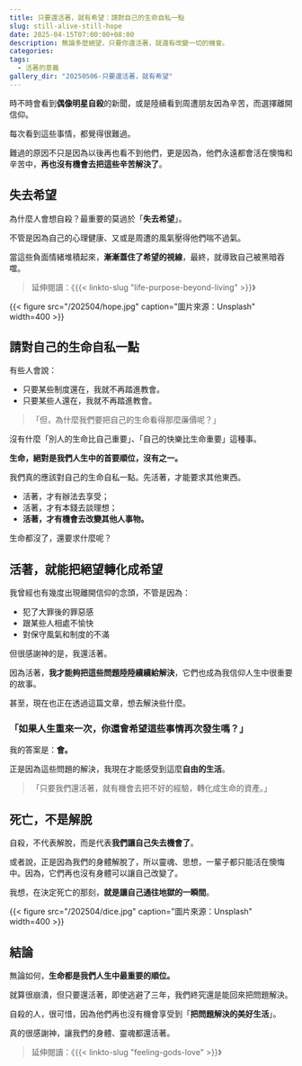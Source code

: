 ```yaml
---
title: 只要還活著，就有希望：請對自己的生命自私一點
slug: still-alive-still-hope
date: 2025-04-15T07:00:00+08:00
description: 無論多麼絕望，只要你還活著，就還有改變一切的機會。
categories:
tags:
  - 活著的意義
gallery_dir: "20250506-只要還活著，就有希望"
---
```


時不時會看到**偶像明星自殺**的新聞，或是陸續看到周遭朋友因為辛苦，而選擇離開信仰。

每次看到這些事情，都覺得很難過。

難過的原因不只是因為以後再也看不到他們，更是因為，他們永遠都會活在懊悔和辛苦中，**再也沒有機會去把這些辛苦解決了**。

## 失去希望

為什麼人會想自殺？最重要的莫過於「**失去希望**」。

不管是因為自己的心理健康、又或是周遭的風氣壓得他們喘不過氣。

當這些負面情緒堆積起來，**漸漸蓋住了希望的視線**，最終，就導致自己被黑暗吞噬。

> 延伸閱讀：《{{< linkto-slug "life-purpose-beyond-living" >}}》

{{< figure src="/202504/hope.jpg" caption="圖片來源：Unsplash" width=400 >}}

## 請對自己的生命自私一點

有些人會說：

- 只要某些制度還在，我就不再踏進教會。
- 只要某些人還在，我就不再踏進教會。

> 「但，為什麼我們要把自己的生命看得那麼廉價呢？」

沒有什麼「別人的生命比自己重要」、「自己的快樂比生命重要」這種事。

**生命，絕對是我們人生中的首要順位，沒有之一。**

我們真的應該對自己的生命自私一點。先活著，才能要求其他東西。

- 活著，才有辦法去享受；
- 活著，才有本錢去談理想；
- **活著，才有機會去改變其他人事物。**

生命都沒了，還要求什麼呢？

## 活著，就能把絕望轉化成希望

我曾經也有幾度出現離開信仰的念頭，不管是因為：

- 犯了大罪後的罪惡感
- 跟某些人相處不愉快
- 對保守風氣和制度的不滿

但很感謝神的是，我還活著。

因為活著，**我才能夠把這些問題陸陸續續給解決**，它們也成為我信仰人生中很重要的故事。

甚至，現在也正在透過這篇文章，想去解決些什麼。

### 「如果人生重來一次，你還會希望這些事情再次發生嗎？」

我的答案是：**會。**

正是因為這些問題的解決，我現在才能感受到這麼**自由的生活**。

> 「只要我們還活著，就有機會去把不好的經驗，轉化成生命的資產。」

## 死亡，不是解脫

自殺，不代表解脫，而是代表**我們讓自己失去機會了**。

或者說，正是因為我們的身體解脫了，所以靈魂、思想，一輩子都只能活在懊悔中。因為，它們再也沒有身體可以讓自己改變了。

我想，在決定死亡的那刻，**就是讓自己通往地獄的一瞬間**。

{{< figure src="/202504/dice.jpg" caption="圖片來源：Unsplash" width=400 >}}

## 結論

無論如何，**生命都是我們人生中最重要的順位。**

就算很崩潰，但只要還活著，即使逃避了三年，我們終究還是能回來把問題解決。

自殺的人，很可惜，因為他們再也沒有機會享受到「**把問題解決的美好生活**」。

真的很感謝神，讓我們的身體、靈魂都還活著。

> 延伸閱讀：《{{< linkto-slug "feeling-gods-love" >}}》
